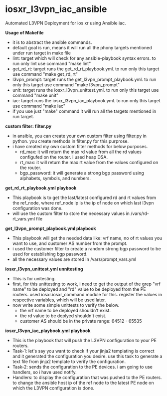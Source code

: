 # iosxr_l3vpn_iac_ansible
Automated L3VPN Deployment for ios xr using Ansible iac.

**Usage of Makefile**
  - it is to abstract the ansible commands.
  - default goal is run, means it will run all the phony targets mentioned under run target in make file
  - lint: target which will check for any ansible-playbook syntax errors. to run only lint use command "make lint"
  - get_rd_rt: target runs the get_rd_rt_playbook.yml. to run only this target use command "make get_rd_rt"
  - l3vpn_prompt: target runs the get_l3vpn_prompt_playbook.yml. to run only this target use command "make l3vpn_prompt"
  - unit: target runs the iosxr_l3vpn_unittest.yml. to run only this target use command "make unit"
  - iac: target runs the iosxr_l3vpn_iac_playbook.yml. to run only this target use command "make iac"
  - if you use just "make" command it will run all the targets mentioned in run target.

**custom filter: filter.py**
  - in ansible, you can create your own custom filter using filter.py in python. you create methods in filter.py for this purprose.
  - i have created my own custom filter methods for below purposes.
    - rd_max: it will return the max rd value from all the rd values configufed on the router. i used heap DSA.
    - rt_max: it will return the max rt value from the values configured on the router.
    - bgp_password: it will generate a strong bgp password using alphabets, symbols, and numbers. 

**get_rd_rt_playbook.yml playbook**
  - This playbook is to get the last/latest configured rd and rt values from the ref_node, where ref_node ip is the ip of node on which last     l3vpn configuration was done.
  - will use the custom filter to store the necessary values in /vars/rd-rt_vars.yml file

**get_l3vpn_prompt_playbook.yml playbook**
  - This playbook will get the needed data like: vrf name, no of rt values you want to use, and customer AS number from the prompt.
  - i used the customer filter to create a random strong bgp password to be used for establishing bgp password.
  - all the necessary values are stored in /vars/prompt_vars.yml

**iosxr_l3vpn_unittest.yml unnitesting**
  - This is for unitesting.
  - first, for this unittesting to work, i need to get the output of the grep "vrf name" to be deployed and "rd" value to be deployed from       the PE routers. used iosxr.iosxr_command module for this. register the values in respective variables, which will be used later.
  - now write some simple unittests to verify the below.
    - the vrf name to be deployed shouldn't exist.
    - the rd value to be deplyed shouldn't exist.
    - customer AS should be in the private range: 64512 - 65535

**iosxr_l3vpn_iac_playbook.yml playbook**
  - This is the playbook that will push the L3VPN configuration to your PE routers.
  - Task-1: let's say you want to check if your jinja2 templating is correct and it generated the configuration you desire. use this task to     generate a text file from jinja2 template to verify the configuration.
  - Task-2: sends the configuration to the PE devices. i am going to use handlers, so i have used notify.
  - Handlers: to display the configuration that was pushed to the PE routers. to change the ansible host ip of the ref node to the latest PE     node on which the L3VPN configuration is done.

